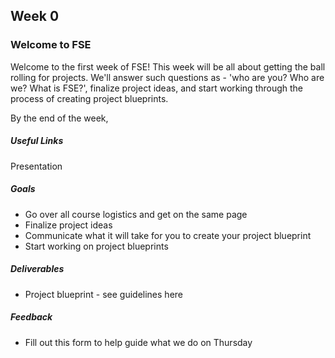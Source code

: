 ## Week 0

### Welcome to FSE

Welcome to the first week of FSE! This week will be all about getting the ball rolling for projects. We'll answer such questions as - 'who are you? Who are we? What is FSE?', finalize project ideas, and start working through the process of creating project blueprints.

By the end of the week, 

##### Useful Links

Presentation

##### Goals

* Go over all course logistics and get on the same page
* Finalize project ideas
* Communicate what it will take for you to create your project blueprint
* Start working on project blueprints

##### Deliverables

* Project blueprint - see guidelines here

##### Feedback

* Fill out this form to help guide what we do on Thursday



